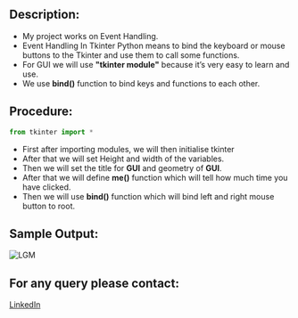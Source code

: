 ## Description:
- My project works on Event Handling.
- Event Handling In Tkinter Python means to bind the keyboard or mouse buttons to the Tkinter and use them to call some functions.
- For GUI we will use **"tkinter module"** because it’s very easy to learn and use.
- We use **bind()** function to bind keys and functions to each other.

## Procedure: 
```python
from tkinter import *
```
- First after importing modules, we will then initialise tkinter
- After that we will set Height and width of the variables.
- Then we will set the title for **GUI** and geometry of **GUI**.
- After that we will define **me()** function which will tell how much time you have clicked.
- Then we will use **bind()** function which will bind left and right mouse button to root.

## Sample Output:
![LGM](https://github.com/AmitGupta700/Awesome_Python_Scripts/blob/main/GUIScripts/Event%20Handling/Images/output.png)

## For any query please contact:
<a href="https://www.linkedin.com/in/amit-gupta-681206191/">LinkedIn</a>
